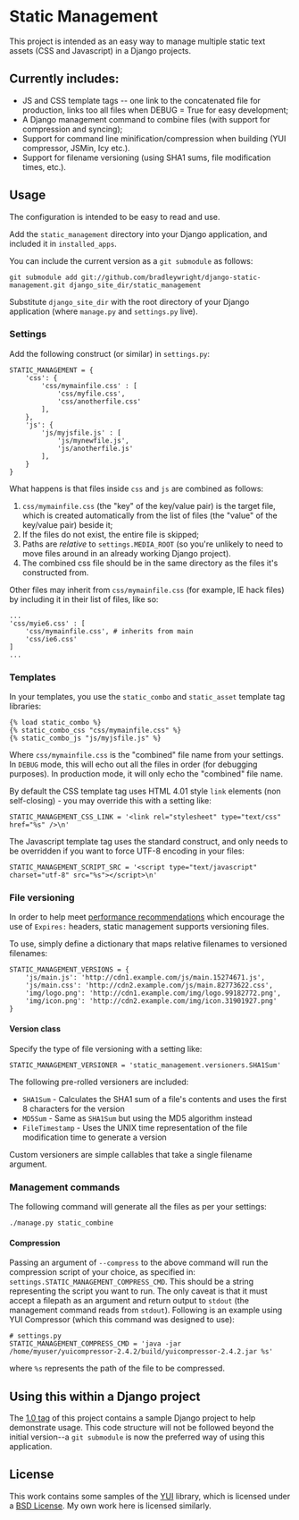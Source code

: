 Static Management
=================

This project is intended as an easy way to manage multiple static text assets (CSS and Javascript) in a Django projects.

Currently includes:
-------------------

* JS and CSS template tags -- one link to the concatenated file for production, links too all files when DEBUG = True for easy development;
* A Django management command to combine files (with support for compression and syncing);
* Support for command line minification/compression when building (YUI compressor, JSMin, Icy etc.).
* Support for filename versioning (using SHA1 sums, file modification times, etc.).

Usage
-----

The configuration is intended to be easy to read and use.

Add the `static_management` directory into your Django application, and included it in `installed_apps`.

You can include the current version as a `git submodule` as follows:

    git submodule add git://github.com/bradleywright/django-static-management.git django_site_dir/static_management

Substitute `django_site_dir` with the root directory of your Django application (where `manage.py` and `settings.py` live).

### Settings

Add the following construct (or similar) in `settings.py`:

    STATIC_MANAGEMENT = {
        'css': {
            'css/mymainfile.css' : [
                'css/myfile.css',
                'css/anotherfile.css'
            ],
        },
        'js': {
            'js/myjsfile.js' : [
                'js/mynewfile.js',
                'js/anotherfile.js'
            ],
        }
    }

What happens is that files inside `css` and `js` are combined as follows:

1. `css/mymainfile.css` (the "key" of the key/value pair) is the target file, which is created automatically from the list of files (the "value" of the key/value pair) beside it;
2. If the files do not exist, the entire file is skipped;
3. Paths are *relative* to `settings.MEDIA_ROOT` (so you're unlikely to need to move files around in an already working Django project).
4. The combined css file should be in the same directory as the files it's constructed from.

Other files may inherit from `css/mymainfile.css` (for example, IE hack files) by including it in their list of files, like so:

    ...
    'css/myie6.css' : [
        'css/mymainfile.css', # inherits from main
        'css/ie6.css'
    ]
    ...

### Templates

In your templates, you use the `static_combo` and `static_asset` template tag libraries:

    {% load static_combo %}
    {% static_combo_css "css/mymainfile.css" %}
    {% static_combo_js "js/myjsfile.js" %}

Where `css/mymainfile.css` is the "combined" file name from your settings. In `DEBUG` mode, this will echo out all the files in order (for debugging purposes). In production mode, it will only echo the "combined" file name.

By default the CSS template tag uses HTML 4.01 style `link` elements (non self-closing) - you may override this with a setting like:

    STATIC_MANAGEMENT_CSS_LINK = '<link rel="stylesheet" type="text/css" href="%s" />\n'

The Javascript template tag uses the standard construct, and only needs to be overridden if you want to force UTF-8 encoding in your files:

    STATIC_MANAGEMENT_SCRIPT_SRC = '<script type="text/javascript" charset="utf-8" src="%s"></script>\n'

### File versioning

In order to help meet [performance recommendations](http://developer.yahoo.net/blog/archives/2007/05/high_performanc_2.html) which encourage the use of `Expires:` headers, static management supports versioning files.

To use, simply define a dictionary that maps relative filenames to versioned filenames:

    STATIC_MANAGEMENT_VERSIONS = {
        'js/main.js': 'http://cdn1.example.com/js/main.15274671.js',
        'js/main.css': 'http://cdn2.example.com/js/main.82773622.css',
        'img/logo.png': 'http://cdn1.example.com/img/logo.99182772.png',
        'img/icon.png': 'http://cdn2.example.com/img/icon.31901927.png'
    }


#### Version class

Specify the type of file versioning with a setting like:

    STATIC_MANAGEMENT_VERSIONER = 'static_management.versioners.SHA1Sum'

The following pre-rolled versioners are included:

* `SHA1Sum` - Calculates the SHA1 sum of a file's contents and uses the first 8 characters for the version
* `MD5Sum` - Same as `SHA1Sum` but using the MD5 algorithm instead
* `FileTimestamp` - Uses the UNIX time representation of the file modification time to generate a version

Custom versioners are simple callables that take a single filename argument.

### Management commands

The following command will generate all the files as per your settings:

    ./manage.py static_combine

#### Compression

Passing an argument of `--compress` to the above command will run the compression script of your choice, as specified in: `settings.STATIC_MANAGEMENT_COMPRESS_CMD`. This should be a string representing the script you want to run. The only caveat is that it must accept a filepath as an argument and return output to `stdout` (the management command reads from `stdout`). Following is an example using YUI Compressor (which this command was designed to use):

    # settings.py
    STATIC_MANAGEMENT_COMPRESS_CMD = 'java -jar /home/myuser/yuicompressor-2.4.2/build/yuicompressor-2.4.2.jar %s'

where `%s` represents the path of the file to be compressed.

Using this within a Django project
----------------------------------

The [1.0 tag](http://github.com/bradleywright/django-static-management/tree/1.0) of this project contains a sample Django project to help demonstrate usage. This code structure will not be followed beyond the initial version--a `git submodule` is now the preferred way of using this application.

License
-------

This work contains some samples of the [YUI](http://developer.yahoo.com/yui/) library, which is licensed under a [BSD License](http://developer.yahoo.com/yui/license.html). My own work here is licensed similarly.
